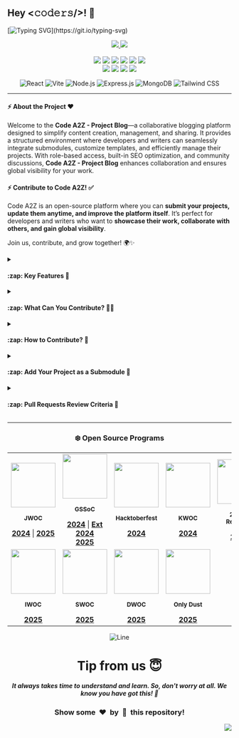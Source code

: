 ## Hey <𝚌𝚘𝚍𝚎𝚛𝚜/>! 👋

[![Typing SVG](https://readme-typing-svg.demolab.com?font=Monoton&size=85&pause=12&speed=12&color=00FF00&center=true&vCenter=true&width=2000&height=200&lines=Hello+World!;Welcome+to+the+Blog+Script+project;Your+Next+Big+Commit+Starts+Here!;Let's+Code+Something+Awesome!;Collaborate.+Build.+Inspire!;Write+Code,+Build+Dreams!;Code.+Commit.+Conquer!;Build,+Learn,+and+Contribute!)](https://git.io/typing-svg)

<div align="center">
  <p>
    <a href="https://www.buymeacoffee.com/avdheshvarshney">
      <img src="https://img.shields.io/badge/Buy%20Me%20a%20Coffee-ffdd00?style=for-the-badge&logo=buy-me-a-coffee&logoColor=black" />
    </a>
    <a href="https://discord.gg/tSqtvHUJzE">
      <img src="https://img.shields.io/badge/Discord-%235865F2.svg?style=for-the-badge&logo=discord&logoColor=white" />
    </a><br /><br />
    <img src="https://img.shields.io/github/repo-size/Code-A2Z/code-a2z" />
    <img src="https://img.shields.io/github/languages/count/Code-A2Z/code-a2z" />
    <img src="https://img.shields.io/github/stars/Code-A2Z/code-a2z" />
    <img src="https://img.shields.io/github/forks/Code-A2Z/code-a2z" />
    <img src="https://img.shields.io/github/last-commit/Code-A2Z/code-a2z" />
    <img src="https://img.shields.io/github/license/Code-A2Z/code-a2z" />
    <br />
    <img src="https://img.shields.io/github/issues-raw/Code-A2Z/code-a2z" />
    <img src="https://img.shields.io/github/issues-closed-raw/Code-A2Z/code-a2z" />
    <img src="https://img.shields.io/github/issues-pr-raw/Code-A2Z/code-a2z" />
    <img src="https://img.shields.io/github/issues-pr-closed-raw/Code-A2Z/code-a2z" />
  </p>

![React](https://img.shields.io/badge/React-20232A?style=for-the-badge&logo=react&logoColor=61DAFB)
![Vite](https://img.shields.io/badge/Vite-646CFF?style=for-the-badge&logo=vite&logoColor=white)
![Node.js](https://img.shields.io/badge/Node.js-43853D?style=for-the-badge&logo=node.js&logoColor=white)
![Express.js](https://img.shields.io/badge/Express.js-000000?style=for-the-badge&logo=express&logoColor=white)
![MongoDB](https://img.shields.io/badge/MongoDB-4EA94B?style=for-the-badge&logo=mongodb&logoColor=white)
![Tailwind CSS](https://img.shields.io/badge/Tailwind_CSS-38B2AC?style=for-the-badge&logo=tailwind-css&logoColor=white)

</div>

---

#### :zap: About the Project ❤️

Welcome to the **Code A2Z - Project Blog**—a collaborative blogging platform designed to simplify content creation, management, and sharing. 
It provides a structured environment where developers and writers can seamlessly integrate submodules, customize templates, and efficiently manage their projects. 
With role-based access, built-in SEO optimization, and community discussions, **Code A2Z - Project Blog** enhances collaboration and ensures global visibility for your work.

#### :zap: Contribute to Code A2Z! ✅

Code A2Z is an open-source platform where you can **submit your projects, update them anytime, and improve the platform itself**. 
It’s perfect for developers and writers who want to **showcase their work, collaborate with others, and gain global visibility**.  

Join us, contribute, and grow together! 🌍✨

<details>
<summary><h4>:zap: Key Features 🏢</h4></summary>

| **Feature**                     | **Description**  |
|----------------------------------|----------------|
| **Markdown Support**             | Easily write and format blog content using Markdown, making it clean and well-structured. Markdown helps in organizing text, adding headings, lists, links, and images without complex coding. |
| **Submodule Integration**        | Allows you to add external repositories as submodules, making it easier to manage and link different projects inside your blog. This helps in organizing code and keeping everything in one place. |
| **Customizable Templates**       | Choose from ready-made templates to design your blog the way you like. These templates help in quickly setting up a beautiful and professional-looking blog. |
| **Project Contribution Workflow** | Submit your project to this repository and update it anytime. You can also contribute more by improving your project and raising pull requests (PRs) to update Code A2Z itself. This helps in growing your project while also making Code A2Z - Project Blog better. |
| **Global Visibility**            | Your blog and projects will be visible to a larger audience worldwide. This increases your chances of getting noticed, getting feedback, and collaborating with others. |
| **Community Discussions**        | Connect with other contributors, discuss ideas, ask questions, and share knowledge. This makes learning and improving projects easier through teamwork. |
| **Full Ownership**               | You have complete control over your projects and contributions. No one else can change your work without your permission. |
| **SEO Optimization**             | Code A2Z - Project Blog ensures your content is easily found on search engines like Google. This helps in reaching more people and increasing engagement. |
| **Role-Based Dashboard**         | Different users have different levels of access. Admins can manage everything, collaborators can work on assigned projects, contributors can submit their work, and regular users can read and interact with blogs. |

</details>

<details>
<summary><h4>:zap: What Can You Contribute? 👩‍💻</h4></summary>

> Choose a contribution area that suits your skills 

| **Contribution Area**             |
| --------------------------------- |
| **Add New Projects**              |
| **Improve Existing Projects**     |
| **Documentation Updates**         |
| **Bug Fixes**                     |
| **Responsive Design**             |
| **Code Readability**              |
| **Optimization**                  |

</details>

<details>
<summary><h4>:zap: How to Contribute? 🤔</h4></summary>

1. Star the repository on GitHub to show your support.
2. Browse the [**Issues**](https://github.com/Code-A2Z/code-a2z/issues) to find tasks that need attention.
3. Fork the repository to your own GitHub account to start working on your changes.
4. Create a new branch for the issue you're working on.
5. Make your changes, ensuring they align with the project's structure and standards.
6. Add screenshots or screen captures of your changes to showcase their effects in the pull request.
7. Submit a [**Pull Request**](https://github.com/Code-A2Z/code-a2z/pulls), and it will be reviewed.
8. Make sure to read and follow the [**Contributing Guidelines**](https://github.com/Code-A2Z/code-a2z/blob/main/CONTRIBUTING.md) and [**Code of Conduct**](https://github.com/Code-A2Z/code-a2z/blob/main/CODE_OF_CONDUCT.md).

</details>

<details>
<summary><h4>:zap: Add Your Project as a Submodule 🚀</h4></summary>

> We want your work to be readable by others; therefore, we encourage you to note the following:

<p align="center">
  <img src="https://raw.githubusercontent.com/Code-A2Z/assets/main/blog-script-submodule-addition.gif" alt="https://github.com/Code-A2Z/assets/blob/main/blog-script-submodule-addition.gif" width="700" />
</p>

1. Project/Repository names should be in `kebab-case` letters (e.g., `to-do-list`, `joke-telling-application`).

    > Ensure your repository contains the following files:

    1. *README.md* → Briefly explain the project, its features, and use cases.
    2. *SETUP.md* → Step-by-step guide to setting up the project locally.
    3. *LICENSE* → Define the licensing terms for project usage.
    4. *SCREENSHOT* → Add an image showcasing the project’s UI, if available.
    5. *WORKING PROTOTYPE* → (Optional) Provide a live demo link or preview GIF/video.
    6. *DEPLOYED URL* → Attach a deployed URL in your project repository.

2. Run the following command to add your project as a submodule:

    > Run this command from the root directory `/workspaces/<this-project-name>`

```bash
git submodule add --depth 1 <your_project_repo_url> projects/<category>/<project_name>
```

> Example for a web development project:
> ```bash
> git submodule add --depth 1 https://github.com/your-username/my-web-project.git projects/web-development/my-web-project
> ```

3. Create a new branch.

```bash
git checkout -b <add/project_name>
```

4. Stage the changes
```bash
git add .
```

5. Commit and Push changes

    > Commit message should be clear. Never write un-necessary things in the commit messages.

```bash
git commit -m "Add <project_name> as a submodule under <category>"
git push -u origin <add/project_name>
```

6. Create a Pull Request
    1. Go to your forked repository on GitHub.
    2. Click on Compare & pull request.
    3. Provide a clear description of your project.
    4. Submit the PR for review.

</details>

<details>
<summary><h4>:zap: Pull Requests Review Criteria 🧲</h4></summary>

1. Fill out the ***PR template*** properly when submitting a pull request.
2. Do not commit directly to the `main` branch, otherwise your PR will be instantly rejected.
3. Don't create more than 3-4 commits unless permitted by Admin and Mentors in your PR.
4. Add comments to your code wherever necessary for clarity.
5. 🚀 **Before submitting a PR, you must publish a blog about your project on our website. PRs without a blog will not be accepted.**

</details>

---

<div align="center">

### ❄️ Open Source Programs

<table>
  <tr align="center">
    <td align="center">
      <div>
        <img src="https://github.com/user-attachments/assets/788a8d65-9955-4520-a4f0-439a8add3d61" height="100px" />
        <p><sub><b>JWOC</b></sub></p>
        <a href="https://www.jwoc.tech/"><b>2024</b></a> |
        <a href="https://www.jwoc.in/"><b>2025</b></a>
      </div>
    </td>
    <td align="center">
      <div>
        <img src="https://github.com/user-attachments/assets/c464f695-d0b9-4fc1-9c7c-add9e19d9167" height=100px />
        <p><sub><b>GSSoC</b></sub></p>
        <a href="https://gssoc.girlscript.tech/"><b>2024</b></a> |
        <a href="https://gssoc.girlscript.tech/"><b>Ext 2024</b></a></br>
        <a href="https://gssoc.girlscript.tech/"><b>2025</b></a>
      </div>
    </td>
    <td align="center">
      <div>
        <img src="https://github.com/user-attachments/assets/ff164f5c-d294-4af0-a77b-c19e78685c47" height=100px />
        <p><sub><b>Hacktoberfest</b></sub></p>
        <a href="https://hacktoberfest.com/"><b>2024</b></a>
      </div>
    </td>
    <td align="center">
      <div>
        <img src="https://github.com/user-attachments/assets/4d9fea63-34df-48ac-a33a-f5a8c333b191" height=100px />
        <p><sub><b>KWOC</b></sub></p>
        <a href="https://kwoc.kossiitkgp.org/"><b>2024</b></a>
      </div>
    </td>
    <td align="center">
      <div>
        <img src="https://github.com/user-attachments/assets/eea72bf3-eee1-481a-9f9e-2f9d9a4eb2e4" height=100px />
        <p><sub><b>24 Pull Requests</b></sub></p>
        <a href="https://24pullrequests.com/"><b>2024</b></a>
      </div>
    </td>
  </tr>
  <tr>
    <td align="center">
      <div>
        <img src="https://github.com/user-attachments/assets/b2399ecc-a3d7-4ad5-acbb-87fb46477cae" height=100px />
        <p><sub><b>IWOC</b></sub></p>
        <a href="https://iwoc3.live/"><b>2025</b></a>
      </div>
    </td>
    <td align="center">
      <div>
        <img src="https://github.com/user-attachments/assets/f2832e3c-f8a4-4b99-b4a1-934a9ee88c5a" height=100px />
        <p><sub><b>SWOC</b></sub></p>
        <a href="https://www.socialwinterofcode.com/"><b>2025</b></a>
      </div>
    </td>
    <td align="center">
      <div>
        <img src="https://github.com/user-attachments/assets/728db452-1ce6-42d7-9dd4-4d4ba8dad90c" height=100px />
        <p><sub><b>DWOC</b></sub></p>
        <a href="https://dwoc.io/"><b>2025</b></a>
      </div>
    </td>
    <td align="center">
      <div>
        <img src="https://github.com/user-attachments/assets/e1c5f7db-0838-483b-9bd0-1d000ec2ce84" height=100px />
        <p><sub><b>Only Dust</b></sub></p>
        <a href="https://www.onlydust.com/"><b>2025</b></a>
      </div>
    </td>
  </tr>
</table>

![Line](https://user-images.githubusercontent.com/85225156/171937799-8fc9e255-9889-4642-9c92-6df85fb86e82.gif)

# Tip from us 😇 
##### It always takes time to understand and learn. So, don't worry at all. We know <b>you have got this</b>! 💪 
### Show some &nbsp;❤️&nbsp; by &nbsp;🌟&nbsp; this repository! 

</div>

<a href="#top"><img src="https://img.shields.io/badge/⬆-Back%20to%20Top-red?style=for-the-badge" align="right"/></a>
